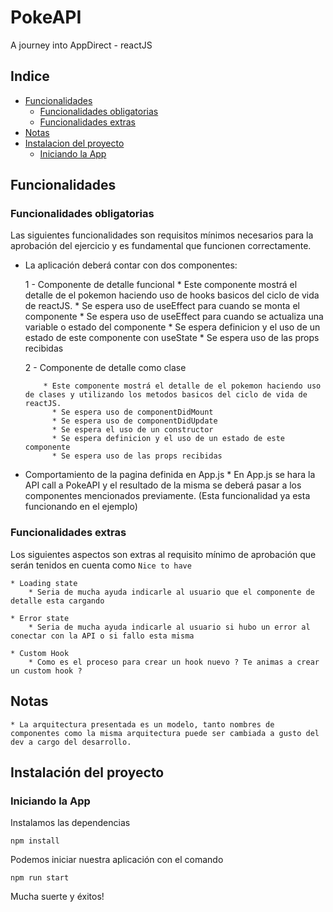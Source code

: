 # PokeAPI
A journey into AppDirect - reactJS 

## Indice
* [Funcionalidades](#funcionalidades)
  * [Funcionalidades obligatorias](#funcionalidades-obligatorias)
  * [Funcionalidades extras](#funcionalidades-extras)
* [Notas](#notas)
* [Instalacion del proyecto](#instalación-del-proyecto)
  * [Iniciando la App](#iniciando-la-app)


## Funcionalidades

### Funcionalidades obligatorias

Las siguientes funcionalidades son requisitos mínimos necesarios para la aprobación del ejercicio y es fundamental que funcionen correctamente.
 
* La aplicación deberá contar con dos componentes:
  
  1 - Componente de detalle funcional
        * Este componente mostrá el detalle de el pokemon haciendo uso de hooks basicos del ciclo de vida de reactJS.
            * Se espera uso de useEffect para cuando se monta el componente
            * Se espera uso de useEffect para cuando se actualiza una variable o estado del componente
            * Se espera definicion y el uso de un estado de este componente con useState
            * Se espera uso de las props recibidas

  2 - Componente de detalle como clase

          * Este componente mostrá el detalle de el pokemon haciendo uso de clases y utilizando los metodos basicos del ciclo de vida de reactJS.
            * Se espera uso de componentDidMount
            * Se espera uso de componentDidUpdate
            * Se espera el uso de un constructor
            * Se espera definicion y el uso de un estado de este componente
            * Se espera uso de las props recibidas

* Comportamiento de la pagina definida en App.js 
        *  En App.js se hara la API call a PokeAPI y el resultado de la misma se deberá pasar a los componentes mencionados previamente.
        (Esta funcionalidad ya esta funcionando en el ejemplo)
    

### Funcionalidades extras

Los siguientes aspectos son extras al requisito mínimo de aprobación que serán tenidos en cuenta como `Nice to have`

    * Loading state
        * Seria de mucha ayuda indicarle al usuario que el componente de detalle esta cargando

    * Error state
        * Seria de mucha ayuda indicarle al usuario si hubo un error al conectar con la API o si fallo esta misma

    * Custom Hook
        * Como es el proceso para crear un hook nuevo ? Te animas a crear un custom hook ?


## Notas

    * La arquitectura presentada es un modelo, tanto nombres de componentes como la misma arquitectura puede ser cambiada a gusto del dev a cargo del desarrollo.

## Instalación del proyecto

### Iniciando la App

Instalamos las dependencias

`npm install`

Podemos iniciar nuestra aplicación con el comando

`npm run start`

Mucha suerte y éxitos! 
